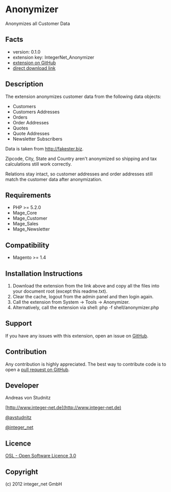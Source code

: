 Anonymizer
=====================
Anonymizes all Customer Data

Facts
-----
- version: 0.1.0
- extension key: IntegerNet_Anonymizer
- [extension on GitHub](https://github.com/integer-net/Anonymizer)
- [direct download link](https://github.com/integer-net/Anonymizer/tarball/master)

Description
-----------
The extension anonymizes customer data from the following data objects:
- Customers
- Customers Addresses
- Orders
- Order Addresses
- Quotes
- Quote Addresses
- Newsletter Subscribers

Data is taken from http://fakester.biz.

Zipcode, City, State and Country aren't anonymized so shipping and tax calculations still work correctly.

Relations stay intact, so customer addresses and order addresses still match the customer data after anonymization.

Requirements
------------
- PHP >= 5.2.0
- Mage_Core
- Mage_Customer
- Mage_Sales
- Mage_Newsletter

Compatibility
-------------
- Magento >= 1.4

Installation Instructions
-------------------------
1. Download the extension from the link above and copy all the files into your document root (except this readme.txt).
2. Clear the cache, logout from the admin panel and then login again.
3. Call the extension from System -> Tools -> Anonymizer.
4. Alternatively, call the extension via shell: php -f shell/anonymizer.php

Support
-------
If you have any issues with this extension, open an issue on [GitHub](https://github.com/integer-net/Anonymizer/issues).

Contribution
------------
Any contribution is highly appreciated. The best way to contribute code is to open a [pull request on GitHub](https://help.github.com/articles/using-pull-requests).

Developer
---------
Andreas von Studnitz

[http://www.integer-net.de](http://www.integer-net.de)

[@avstudnitz](https://twitter.com/avstudnitz)

[@integer_net](https://twitter.com/integer_net)

Licence
-------
[OSL - Open Software Licence 3.0](http://opensource.org/licenses/osl-3.0.php)

Copyright
---------
(c) 2012 integer_net GmbH
